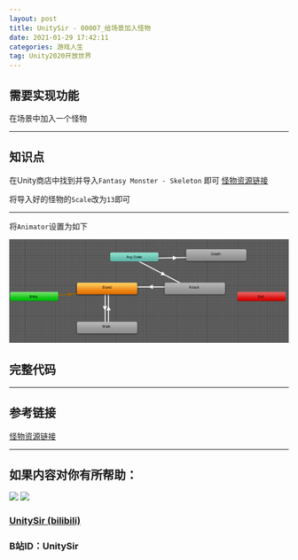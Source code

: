 ```yaml
---
layout: post
title: UnitySir - 00007_给场景加入怪物
date: 2021-01-29 17:42:11
categories: 游戏人生
tag: Unity2020开放世界
---
```






## 需要实现功能

在场景中加入一个怪物



---

## 知识点

在Unity商店中找到并导入`Fantasy Monster - Skeleton` 即可 [怪物资源链接](https://assetstore.unity.com/packages/3d/characters/humanoids/fantasy-monster-skeleton-35635)

将导入好的怪物的`Scale`改为`13`即可

---

将`Animator`设置为如下

![image-20210129181214328](https://raw.githubusercontent.com/unitysir/unitysir.github.io/main/_posts/000_Unity2020%E5%BC%80%E6%94%BE%E4%B8%96%E7%95%8C/2021-01-29-%E5%AD%A6%E4%B9%A0%E8%AE%B0%E5%BD%95-00007_%E7%BB%99%E5%9C%BA%E6%99%AF%E5%8A%A0%E5%85%A5%E6%80%AA%E7%89%A9.assets/image-20210129181214328.png)

## 完整代码



---



## 参考链接

 [怪物资源链接](https://assetstore.unity.com/packages/3d/characters/humanoids/fantasy-monster-skeleton-35635)

 

---



## 如果内容对你有所帮助：
<div><img src="https://pic4.zhimg.com/v2-87fbc8ee6ab3fd92f423d414d039b627_b.jpeg" width="300px"/>
<img src="https://pic2.zhimg.com/v2-b8ab4acf7899b2ced11287cdbd8279b5_b.jpeg" width="300px"/></div>

### [UnitySir (bilibili)](https://space.bilibili.com/308511666)
### B站ID：UnitySir